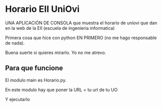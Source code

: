 # Horario EII UniOvi 

UNA APLICACIÓN DE CONSOLA que muestra el horario de uniovi que dan en la web de la EII (escuela de ingenieria informatica)

Primera cosa que hice con python EN PRIMERO (no me hago responsable de nada).

Buena suerte si quieres mirarlo. Yo no me atrevo.

## Para que funcione
El modulo main es Horario.py. 

En este modulo hay que poner la URL = tu url de tu UO

Y ejecutarlo
